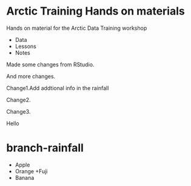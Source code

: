# Arctic Training Hands on materials
Hands on material for the Arctic Data Training workshop

* Data
* Lessons
* Notes

Made some changes from RStudio.

And more changes.

Change1.Add addtional info in the rainfall

Change2.

Change3.

Hello
# branch-rainfall

* Apple
* Orange
    +Fuji
* Banana